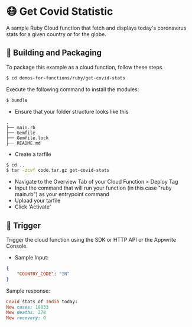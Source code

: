 # 😷 Get Covid Statistic

A sample Ruby Cloud function that fetch and displays today's coronavirus stats for a given country or for the globe.

## 🚀 Building and Packaging

To package this example as a cloud function, follow these steps.

```bash
$ cd demos-for-functions/ruby/get-covid-stats
```
Execute the following command to install the modules: 
```bash
$ bundle
```

- Ensure that your folder structure looks like this

```
.
├── main.rb
├── Gemfile
├── Gemfile.lock
├── README.md
```

- Create a tarfile

```bash
$ cd ..
$ tar -zcvf code.tar.gz get-covid-stats
```

- Navigate to the Overview Tab of your Cloud Function > Deploy Tag
- Input the command that will run your function (in this case "ruby main.rb") as your entrypoint command
- Upload your tarfile
- Click 'Activate'

## 🎯 Trigger

Trigger the cloud function using the SDK or HTTP API or the Appwrite Console.

- Sample Input:

```Json
{
    "COUNTRY_CODE": "IN"
}
```

Sample response:

```ruby
Covid stats of India today:
New cases: 18833
New deaths: 278
New recovery: 0
```